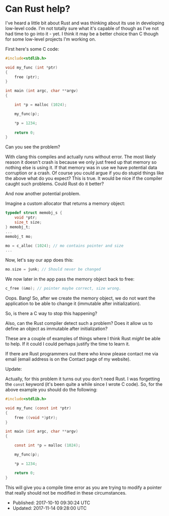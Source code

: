 # Can Rust help?

I've heard a little bit about Rust and was thinking about its use in
developing low-level code. I'm not totally sure what it's capable of
though as I've not had time to go into it - yet. I think it may be a
better choice than C though for some low-level projects I'm working
on.

First here's some C code:

``` C
#include<stdlib.h>

void my_func (int *ptr)
{
    free (ptr);
}

int main (int argc, char **argv)
{

    int *p = malloc (1024);

    my_func(p);

    *p = 1234;
        
    return 0;
}
```

Can you see the problem? 

With clang this compiles and actually runs without error. The most
likely reason it doesn't crash is because we only just freed up that
memory so nothing else is using it. If that memory was in use we have
potential data corruption or a crash. Of course you could argue if you
do stupid things like the above what do you expect? This is true. It
would be nice if the compiler caught such problems. Could Rust do it
better?

And now another potential problem. 

Imagine a custom allocator that returns a memory object:

``` C
typedef struct memobj_s {
    void *ptr;
    size_t size;
} memobj_t;
...
memobj_t mo;

mo = c_alloc (1024); // mo contains pointer and size
...
```

Now, let's say our app does this:

``` C
mo.size = junk; // Should never be changed
```

We now later in the app pass the memory object back to free:

``` C
c_free (&mo); // pointer maybe correct, size wrong.
```

Oops. Bang! So, after we create the memory object, we do not want the
application to be able to change it (immutable after initialization). 

So, is there a C way to stop this happening?

Also, can the Rust compiler detect such a problem? Does it allow us to
define an object as immutable after initialization?

These are a couple of examples of things where I think Rust *might* be
able to help. If it could I could perhaps justify the time to learn
it.

If there are Rust programmers out there who know please contact
me via email (email address is on the Contact page of my website).

Update:

Actually, for this problem it turns out you don't need Rust. I was
forgetting the `const` keyword (it's been quite a while since I wrote
C code). So, for the above example you should do the following:

``` C
#include<stdlib.h>

void my_func (const int *ptr)
{
    free ((void *)ptr);
}

int main (int argc, char **argv)
{

    const int *p = malloc (1024);

    my_func(p);

    *p = 1234;

    return 0;
}
```

This will give you a compile time error as you are trying to modify a
pointer that really should not be modified in these circumstances.

* Published: 2017-10-10 09:30:24 UTC
* Updated: 2017-11-14 09:28:00 UTC

